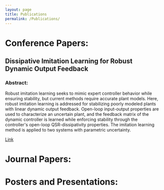 ```yaml
---
layout: page
title: Publications
permalink: /Publications/
---
```


# Conference Papers:

## Dissipative Imitation Learning for Robust Dynamic Output Feedback
### Abstract: 
Robust imitation learning seeks to mimic expert controller behavior while ensuring stability, but current methods require accurate plant models. Here, robust imitation learning is addressed for stabilizing poorly modeled plants with linear dynamic output feedback. Open-loop input-output properties are used to characterize an uncertain plant, and the feedback matrix of the dynamic controller is learned while enforcing stability through the controller's open-loop QSR-dissipativity properties. The imitation learning method is applied to two systems with parametric uncertainty.

[Link](https://arxiv.org/abs/2210.00979) 

# Journal Papers:

# Posters and Presentations:
